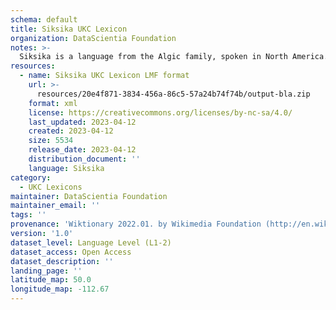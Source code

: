 ```yaml
---
schema: default
title: Siksika UKC Lexicon
organization: DataScientia Foundation
notes: >-
  Siksika is a language from the Algic family, spoken in North America. The UKC Lexicon of Siksika is represented as a lexico-semantic network. It consists of words, word senses, synsets, as well as sense-level and synset-level relationships.
resources:
  - name: Siksika UKC Lexicon LMF format
    url: >-
      resources/20e4f871-3834-456a-86c5-57a24b74f74b/output-bla.zip
    format: xml
    license: https://creativecommons.org/licenses/by-nc-sa/4.0/
    last_updated: 2023-04-12
    created: 2023-04-12
    size: 5534
    release_date: 2023-04-12
    distribution_document: ''
    language: Siksika
category:
  - UKC Lexicons
maintainer: DataScientia Foundation
maintainer_email: ''
tags: ''
provenance: 'Wiktionary 2022.01. by Wikimedia Foundation (http://en.wiktionary.org); CogNet 2.1 by Khuyagbaatar Batsuren, National University of Mongolia (http://cognet.ukc.disi.unitn.it); Native Languages of the Americas 2021.11. by Laura Redish and Orrin Lewis (http://www.native-languages.org); Princeton WordNet 2.1 by Princeton University (https://wordnet.princeton.edu)'
version: '1.0'
dataset_level: Language Level (L1-2)
dataset_access: Open Access
dataset_description: ''
landing_page: ''
latitude_map: 50.0
longitude_map: -112.67
---
```

